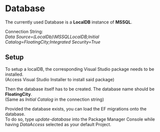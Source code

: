 # Database

The currently used Database is a **LocalDB** instance of **MSSQL**.

Connection String: <br>
*Data Source=(LocalDb)\MSSQLLocalDB;Initial Catalog=FloatingCity;Integrated Security=True*

## Setup

To setup a localDB, the corresponding Visual Studio package needs to be installed.<br>
(Access Visual Studio Installer to install said package)

Then the database itself has to be created. The database name should be **FloatingCity**.<br>
(Same as *Initial Catalog* in the connection string)

Provided the database exists, you can load the EF migrations onto the database. <br>
To do so, type *update-database* into the Package Manager Console while having *DataAccess*
selected as your default Project.